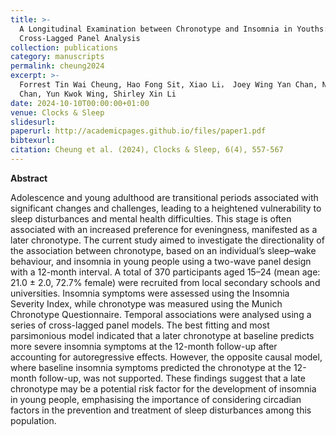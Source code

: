 ```yaml
---
title: >-
  A Longitudinal Examination between Chronotype and Insomnia in Youths: A
  Cross-Lagged Panel Analysis
collection: publications
category: manuscripts
permalink: cheung2024
excerpt: >-
  Forrest Tin Wai Cheung, Hao Fong Sit, Xiao Li， Joey Wing Yan Chan, Ngan Yin
  Chan, Yun Kwok Wing, Shirley Xin Li
date: 2024-10-10T00:00:00+01:00
venue: Clocks & Sleep
slidesurl:
paperurl: http://academicpages.github.io/files/paper1.pdf
bibtexurl:
citation: Cheung et al. (2024), Clocks & Sleep, 6(4), 557-567
---
```

**Abstract**

Adolescence and young adulthood are transitional periods associated with significant changes and challenges, leading to a heightened vulnerability to sleep disturbances and mental health difficulties. This stage is often associated with an increased preference for eveningness, manifested as a later chronotype. The current study aimed to investigate the directionality of the association between chronotype, based on an individual’s sleep–wake behaviour, and insomnia in young people using a two-wave panel design with a 12-month interval. A total of 370 participants aged 15–24 (mean age: 21.0 ± 2.0, 72.7% female) were recruited from local secondary schools and universities. Insomnia symptoms were assessed using the Insomnia Severity Index, while chronotype was measured using the Munich Chronotype Questionnaire. Temporal associations were analysed using a series of cross-lagged panel models. The best fitting and most parsimonious model indicated that a later chronotype at baseline predicts more severe insomnia symptoms at the 12-month follow-up after accounting for autoregressive effects. However, the opposite causal model, where baseline insomnia symptoms predicted the chronotype at the 12-month follow-up, was not supported. These findings suggest that a late chronotype may be a potential risk factor for the development of insomnia in young people, emphasising the importance of considering circadian factors in the prevention and treatment of sleep disturbances among this population.

&nbsp;